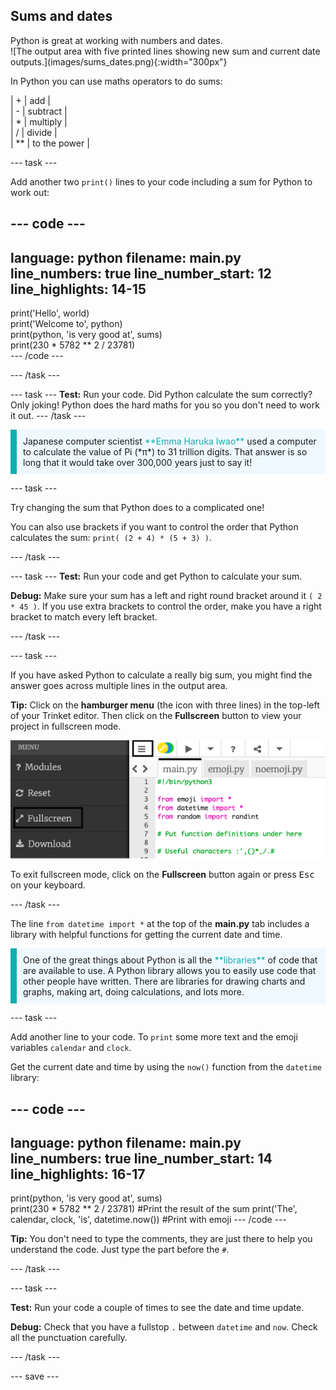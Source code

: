 ## Sums and dates

<div style="display: flex; flex-wrap: wrap">
<div style="flex-basis: 200px; flex-grow: 1; margin-right: 15px;">
Python is great at working with numbers and dates.
</div>
<div>
![The output area with five printed lines showing new sum and current date outputs.](images/sums_dates.png){:width="300px"}
</div>
</div>

In Python you can use maths operators to do sums:

| + | add |   
| - | subtract |   
| * | multiply |   
| / | divide |   
| ** | to the power |   

--- task ---

Add another two `print()` lines to your code including a sum for Python to work out:

--- code ---
---
language: python
filename: main.py
line_numbers: true
line_number_start: 12
line_highlights: 14-15
---
print('Hello', world)   
print('Welcome to', python)   
print(python, 'is very good at', sums)   
print(230 * 5782 ** 2 / 23781)   
--- /code ---

--- /task ---

--- task ---
**Test:** Run your code. Did Python calculate the sum correctly? Only joking! Python does the hard maths for you so you don't need to work it out.
--- /task ---

<p style="border-left: solid; border-width:10px; border-color: #0faeb0; background-color: aliceblue; padding: 10px;">
Japanese computer scientist <span style="color: #0faeb0">**Emma Haruka Iwao**</span> used a computer to calculate the value of Pi (*π*) to 31 trillion digits. That answer is so long that it would take over 300,000 years just to say it! 
</p>

--- task ---

Try changing the sum that Python does to a complicated one!

You can also use brackets if you want to control the order that Python calculates the sum: `print( (2 + 4) * (5 + 3) )`.

--- /task ---

--- task ---
**Test:** Run your code and get Python to calculate your sum.

**Debug:** Make sure your sum has a left and right round bracket around it `( 2 * 45 )`. If you use extra brackets to control the order, make you have a right bracket to match every left bracket.

--- /task ---

--- task ---

If you have asked Python to calculate a really big sum, you might find the answer goes across multiple lines in the output area. 

**Tip:** Click on the **hamburger menu** (the icon with three lines) in the top-left of your Trinket editor. Then click on the **Fullscreen** button to view your project in fullscreen mode. 

![The Trinket editor with left-hand side menu expanded, via the hamburger menu, to show the fullscreen option.](images/full_screen.png)

To exit fullscreen mode, click on the **Fullscreen** button again or press <kbd>Esc</kbd> on your keyboard.

--- /task ---

The line `from datetime import *` at the top of the **main.py** tab includes a library with helpful functions for getting the current date and time.

<p style="border-left: solid; border-width:10px; border-color: #0faeb0; background-color: aliceblue; padding: 10px;">
One of the great things about Python is all the <span style="color: #0faeb0">**libraries**</span> of code that are available to use. A Python library allows you to easily use code that other people have written. There are libraries for drawing charts and graphs, making art, doing calculations, and lots more.
</p>

--- task ---

Add another line to your code. To `print` some more text and the emoji variables `calendar` and `clock`.

Get the current date and time by using the `now()` function from the `datetime` library:

--- code ---
---
language: python
filename: main.py
line_numbers: true
line_number_start: 14
line_highlights: 16-17
---
print(python, 'is very good at', sums)   
print(230 * 5782 ** 2 / 23781) #Print the result of the sum
print('The', calendar, clock, 'is', datetime.now()) #Print with emoji 
--- /code ---

**Tip:** You don't need to type the comments, they are just there to help you understand the code. Just type the part before the `#`.

--- /task ---

--- task ---

**Test:** Run your code a couple of times to see the date and time update.

**Debug:** Check that you have a fullstop `.` between `datetime` and `now`. Check all the punctuation carefully.

--- /task ---

--- save ---
